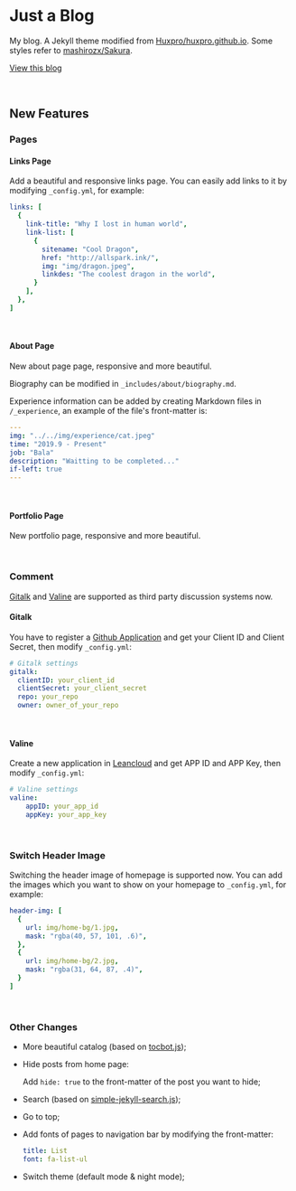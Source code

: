 # Just a Blog

My blog. A Jekyll theme modified from [Huxpro/huxpro.github.io](https://github.com/Huxpro/huxpro.github.io). Some styles refer to [mashirozx/Sakura](https://github.com/mashirozx/Sakura).

[View this blog](https://renovamen.ink/)

&nbsp;

## New Features

### Pages

#### Links Page

Add a beautiful and responsive links page. You can easily add links to it by modifying `_config.yml`, for example:

```yaml
links: [
  {
    link-title: "Why I lost in human world",
    link-list: [
      {
        sitename: "Cool Dragon",
        href: "http://allspark.ink/",
        img: "img/dragon.jpeg",
        linkdes: "The coolest dragon in the world",
      }
    ],
  },
]
```

&nbsp;

#### About Page

New about page page, responsive and more beautiful. 

Biography can be modified in `_includes/about/biography.md`.

Experience information can be added by creating Markdown files in `/_experience`, an example of the file's front-matter is:

```yaml
---
img: "../../img/experience/cat.jpeg"
time: "2019.9 - Present"
job: "Bala"
description: "Waitting to be completed..."
if-left: true
---
```

&nbsp;

#### Portfolio Page

New portfolio page, responsive and more beautiful.

&nbsp;

### Comment

[Gitalk](https://github.com/gitalk/gitalk) and [Valine](https://github.com/xCss/Valine) are supported as third party discussion systems now.

#### Gitalk

You have to register a [Github Application](https://github.com/settings/applications/new) and get your Client ID and Client Secret, then modify `_config.yml`:

```yaml
# Gitalk settings
gitalk:
  clientID: your_client_id
  clientSecret: your_client_secret
  repo: your_repo
  owner: owner_of_your_repo
```

&nbsp;

#### Valine

Create a new application in [Leancloud](https://leancloud.cn/) and get APP ID and APP Key, then modify `_config.yml`:

```yaml
# Valine settings
valine:
	appID: your_app_id
	appKey: your_app_key
```

&nbsp;

### Switch Header Image

Switching the header image of homepage is supported now. You can add the images which you want to show on your homepage to `_config.yml`, for example:

```yaml
header-img: [
  {
    url: img/home-bg/1.jpg,
    mask: "rgba(40, 57, 101, .6)",
  },
  {
    url: img/home-bg/2.jpg,
    mask: "rgba(31, 64, 87, .4)",
  }
]
```

&nbsp;

### Other Changes

- More beautiful catalog (based on [tocbot.js](https://github.com/tscanlin/tocbot));

- Hide posts from home page: 

  Add `hide: true` to the front-matter of the post you want to hide;

- Search (based on [simple-jekyll-search.js](https://github.com/christian-fei/Simple-Jekyll-Search));

- Go to top;

- Add fonts of pages to navigation bar by modifying the front-matter:

  ```yaml
  title: List
  font: fa-list-ul
  ```

- Switch theme (default mode & night mode);